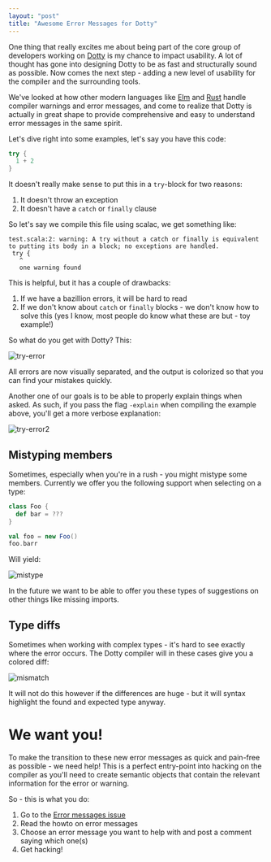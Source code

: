 ```yaml
---
layout: "post"
title: "Awesome Error Messages for Dotty"
---
```


One thing that really excites me about being part of the core group of
developers working on [Dotty](http://lampepfl.github.io/dotty) is my chance to
impact usability. A lot of thought has gone into designing Dotty to be as fast
and structurally sound as possible.  Now comes the next step - adding a new
level of usability for the compiler and the surrounding tools.

We've looked at how other modern languages like
[Elm](http://elm-lang.org/blog/compiler-errors-for-humans) and
[Rust](https://blog.rust-lang.org/2016/08/10/Shape-of-errors-to-come.html)
handle compiler warnings and error messages, and come to realize that Dotty is
actually in great shape to provide comprehensive and easy to understand error
messages in the same spirit.

Let's dive right into some examples, let's say you have this code:

```scala
try {
  1 + 2
}
```

It doesn't really make sense to put this in a `try`-block for two reasons:

1. It doesn't throw an exception
2. It doesn't have a `catch` or `finally` clause

So let's say we compile this file using scalac, we get something like:

```none
test.scala:2: warning: A try without a catch or finally is equivalent to putting its body in a block; no exceptions are handled.
 try {
   ^
   one warning found
```

This is helpful, but it has a couple of drawbacks:

1. If we have a bazillion errors, it will be hard to read
2. If we don't know about `catch` or `finally` blocks - we don't know how to
   solve this (yes I know, most people do know what these are but - toy
   example!)

So what do you get with Dotty? This:

![try-error](http://i.imgur.com/Di0TBjf.png)

All errors are now visually separated, and the output is colorized so that you
can find your mistakes quickly.

Another one of our goals is to be able to properly explain things when asked.
As such, if you pass the flag `-explain` when compiling the example above,
you'll get a more verbose explanation:

![try-error2](http://i.imgur.com/FayjESl.png)

Mistyping members
-----------------
Sometimes, especially when you're in a rush - you might mistype some members.
Currently we offer you the following support when selecting on a type:

```scala
class Foo {
  def bar = ???
}

val foo = new Foo()
foo.barr
```

Will yield:

![mistype](http://i.imgur.com/iDnpB9O.png)

In the future we want to be able to offer you these types of suggestions on
other things like missing imports.

Type diffs
----------
Sometimes when working with complex types - it's hard to see exactly where the
error occurs. The Dotty compiler will in these cases give you a colored diff:

![mismatch](http://i.imgur.com/vlmwrmD.png)

It will not do this however if the differences are huge - but it will syntax
highlight the found and expected type anyway.

We want you!
============
To make the transition to these new error messages as quick and pain-free as
possible - we need help! This is a perfect entry-point into hacking on the
compiler as you'll need to create semantic objects that contain the relevant
information for the error or warning.

So - this is what you do:

1. Go to the [Error messages issue](https://github.com/lampepfl/dotty/issues/1589)
2. Read the howto on error messages
3. Choose an error message you want to help with and post a comment saying
   which one(s)
4. Get hacking!
